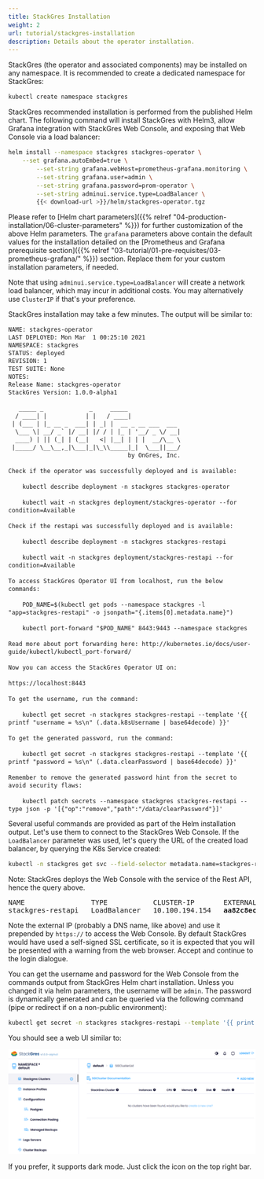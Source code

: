 ```yaml
---
title: StackGres Installation
weight: 2
url: tutorial/stackgres-installation
description: Details about the operator installation.
---
```


StackGres (the operator and associated components) may be installed on any namespace. It is recommended to create a
dedicated namespace for StackGres:

```bash
kubectl create namespace stackgres
```

StackGres recommended installation is performed from the published Helm chart. The following command will install
StackGres with Helm3, allow Grafana integration with StackGres Web Console, and exposing that Web Console via a load
balancer:

```bash
helm install --namespace stackgres stackgres-operator \
	--set grafana.autoEmbed=true \
        --set-string grafana.webHost=prometheus-grafana.monitoring \
        --set-string grafana.user=admin \
        --set-string grafana.password=prom-operator \
        --set-string adminui.service.type=LoadBalancer \
        {{< download-url >}}/helm/stackgres-operator.tgz
```

Please refer to [Helm chart parameters]({{% relref "04-production-installation/06-cluster-parameters" %}}) for further
customization of the above Helm parameters. The `grafana` parameters above contain the default values for the
installation detailed on the
[Prometheus and Grafana prerequisite section]({{% relref "03-tutorial/01-pre-requisites/03-prometheus-grafana/" %}}) section.
Replace them for your custom installation parameters, if needed.

Note that using `adminui.service.type=LoadBalancer` will create a network load balancer, which may incur in additional
costs. You may alternatively use `ClusterIP` if that's your preference.

StackGres installation may take a few minutes. The output will be similar to:

```plain
NAME: stackgres-operator
LAST DEPLOYED: Mon Mar  1 00:25:10 2021
NAMESPACE: stackgres
STATUS: deployed
REVISION: 1
TEST SUITE: None
NOTES:
Release Name: stackgres-operator
StackGres Version: 1.0.0-alpha1

   _____ _             _     _____
  / ____| |           | |   / ____|
 | (___ | |_ __ _  ___| | _| |  __ _ __ ___  ___
  \___ \| __/ _` |/ __| |/ / | |_ | '__/ _ \/ __|
  ____) | || (_| | (__|   <| |__| | | |  __/\__ \
 |_____/ \__\__,_|\___|_|\_\\_____|_|  \___||___/
                                  by OnGres, Inc.

Check if the operator was successfully deployed and is available:

    kubectl describe deployment -n stackgres stackgres-operator

    kubectl wait -n stackgres deployment/stackgres-operator --for condition=Available

Check if the restapi was successfully deployed and is available:

    kubectl describe deployment -n stackgres stackgres-restapi

    kubectl wait -n stackgres deployment/stackgres-restapi --for condition=Available

To access StackGres Operator UI from localhost, run the below commands:

    POD_NAME=$(kubectl get pods --namespace stackgres -l "app=stackgres-restapi" -o jsonpath="{.items[0].metadata.name}")

    kubectl port-forward "$POD_NAME" 8443:9443 --namespace stackgres

Read more about port forwarding here: http://kubernetes.io/docs/user-guide/kubectl/kubectl_port-forward/

Now you can access the StackGres Operator UI on:

https://localhost:8443

To get the username, run the command:

    kubectl get secret -n stackgres stackgres-restapi --template '{{ printf "username = %s\n" (.data.k8sUsername | base64decode) }}'

To get the generated password, run the command:

    kubectl get secret -n stackgres stackgres-restapi --template '{{ printf "password = %s\n" (.data.clearPassword | base64decode) }}'

Remember to remove the generated password hint from the secret to avoid security flaws:

    kubectl patch secrets --namespace stackgres stackgres-restapi --type json -p '[{"op":"remove","path":"/data/clearPassword"}]'
```

Several useful commands are provided as part of the Helm installation output. Let's use them to connect to the StackGres
Web Console. If the `LoadBalancer` parameter was used, let's query the URL of the created load balancer, by querying the
K8s Service created:

```bash
kubectl -n stackgres get svc --field-selector metadata.name=stackgres-restapi             
```

Note: StackGres deploys the Web Console with the service of the Rest API, hence the query above.

<pre>
NAME                TYPE           CLUSTER-IP       EXTERNAL-IP                                                               PORT(S)         AGE
stackgres-restapi   LoadBalancer   10.100.194.154   <b class="colorHighlight">aa82c8ec1082142cba68d9f19980478d-2039466138.us-east-2.elb.amazonaws.com</b>   443:30010/TCP   20m
</pre>

Note the external IP (probably a DNS name, like above) and use it prepended by `https://` to access the Web Console.
By default StackGres would have used a self-signed SSL certificate, so it is expected that you will be presented with a
warning from the web browser. Accept and continue to the login dialogue.

You can get the username and password for the Web Console from the commands output from StackGres Helm chart
installation. Unless you changed it via helm parameters, the username will be `admin`. The password is dynamically
generated and can be queried via the following command (pipe or redirect if on a non-public environment):

```bash
kubectl get secret -n stackgres stackgres-restapi --template '{{ print (.data.clearPassword | base64decode) }}'
```

You should see a web UI similar to:

![StackGres Web Console](web-console.png "StackGres Web Console")

If you prefer, it supports dark mode. Just click the icon on the top right bar.
